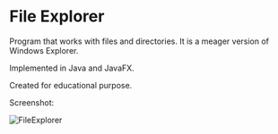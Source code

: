 # File Explorer

Program that works with files and directories. It is a meager version of Windows Explorer.

Implemented in Java and JavaFX.

Created for educational purpose.


Screenshot:

![FileExplorer](https://user-images.githubusercontent.com/24356805/163540171-97a8bdd8-cfc8-4b17-b6a2-eb5d4b2a8904.jpg)
